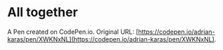 # All together

A Pen created on CodePen.io. Original URL: [https://codepen.io/adrian-karas/pen/XWKNxNL](https://codepen.io/adrian-karas/pen/XWKNxNL).


